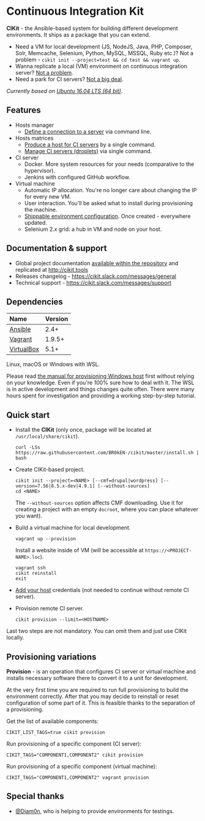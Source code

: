 # Continuous Integration Kit

**CIKit** - the Ansible-based system for building different development environments. It ships as a package that you can extend.

- Need a VM for local development (JS, NodeJS, Java, PHP, Composer, Solr, Memcache, Selenium, Python, MySQL, MSSQL, Ruby etc.)? Not a problem - `cikit init --project=test && cd test && vagrant up`.
- Wanna replicate a local (VM) environment on continuous integration server? [Not a problem](docs/matrix).
- Need a park for CI servers? [Not a big deal](docs/matrix).

*Currently based on [Ubuntu 16.04 LTS (64 bit)](docs/vagrant/box)*.

## Features

- Hosts manager
  - [Define a connection to a server](docs/hosts-manager) via command line.
- Hosts matrices
  - [Produce a host for CI servers](docs/matrix#usage) by a single command.
  - [Manage CI servers (droplets)](docs/matrix#management) via single command.
- CI server
  - Docker. More system resources for your needs (comparative to the hypervisor).
  - Jenkins with configured GitHub workflow.
- Virtual machine
  - Automatic IP allocation. You're no longer care about changing the IP for every new VM.
  - User interaction. You'll be asked what to install during provisioning the machine.
  - [Shippable environment configuration](docs/project/env-config). Once created - everywhere updated.
  - Selenium 2.x grid: a hub in VM and node on your host.

## Documentation & support

- Global project documentation [available within the repository](docs#documentation) and replicated at http://cikit.tools
- Releases changelog - https://cikit.slack.com/messages/general
- Technical support - https://cikit.slack.com/messages/support

## Dependencies

|Name|Version|
|:---|:---|
|[Ansible](https://github.com/ansible/ansible)|2.4+|
|[Vagrant](https://github.com/hashicorp/vagrant)|1.9.5+|
|[VirtualBox](https://www.virtualbox.org)|5.1+|

Linux, macOS or Windows with WSL.

Please read [the manual for provisioning Windows host](docs/vagrant/wsl) first without relying on your knowledge. Even if you're 100% sure how to deal with it. The WSL is in active development and things changes quite often. There were many hours spent for investigation and providing a working step-by-step tutorial.

## Quick start

- Install the **CIKit** (only once, package will be located at `/usr/local/share/cikit`).

  ```shell
  curl -LSs https://raw.githubusercontent.com/BR0kEN-/cikit/master/install.sh | bash
  ```

- Create CIKit-based project.

  ```shell
  cikit init --project=<NAME> [--cmf=drupal|wordpress] [--version=7.56|8.5.x-dev|4.9.1] [--without-sources]
  cd <NAME>
  ```

  The `--without-sources` option affects CMF downloading. Use it for creating a project with an empty `docroot`, where you can place whatever you want).

- Build a virtual machine for local development.

  ```shell
  vagrant up --provision
  ```

  Install a website inside of VM (will be accessible at `https://<PROJECT-NAME>.loc`).

  ```shell
  vagrant ssh
  cikit reinstall
  exit
  ```

- [Add your host](docs/hosts-manager) credentials (not needed to continue without remote CI server).

- Provision remote CI server.

  ```
  cikit provision --limit=<HOSTNAME>
  ```

Last two steps are not mandatory. You can omit them and just use CIKit locally.

## Provisioning variations

**Provision** - is an operation that configures CI server or virtual machine and installs necessary software there to convert it to a unit for development.

At the very first time you are required to run full provisioning to build the environment correctly. After that you may decide to reinstall or reset configuration of some part of it. This is feasible thanks to the separation of a provisioning.

Get the list of available components:

```shell
CIKIT_LIST_TAGS=true cikit provision
```

Run provisioning of a specific component (CI server):

```shell
CIKIT_TAGS="COMPONENT1,COMPONENT2" cikit provision
```

Run provisioning of a specific component (virtual machine):

```shell
CIKIT_TAGS="COMPONENT1,COMPONENT2" vagrant provision
```

## Special thanks

- [@Diam0n](https://github.com/Diam0n), who is helping to provide environments for testings.
